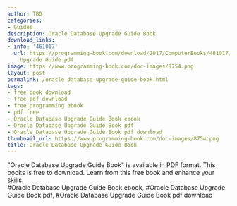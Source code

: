 ```yaml
---
author: TBD
categories:
- Guides
description: Oracle Database Upgrade Guide Book
download_links:
- info: '461017'
  url: https://programming-book.com/download/2017/ComputerBooks/461017/Oracle Database
    Upgrade Guide.pdf
image: https://www.programming-book.com/doc-images/8754.png
layout: post
permalink: /oracle-database-upgrade-guide-book.html
tags:
- free book download
- free pdf download
- free programming ebook
- pdf free
- Oracle Database Upgrade Guide Book ebook
- Oracle Database Upgrade Guide Book pdf
- Oracle Database Upgrade Guide Book pdf download
thumbnail_url: https://www.programming-book.com/doc-images/8754.png
title: Oracle Database Upgrade Guide Book
---
```


 
<div class="item-desc text-justify">
  "Oracle Database Upgrade Guide Book" is available in PDF format. This books is free to download. Learn from this free book and enhance your skills.
  <br>
  #Oracle Database Upgrade Guide Book ebook, #Oracle Database Upgrade Guide Book pdf, #Oracle Database Upgrade Guide Book pdf download
</div>